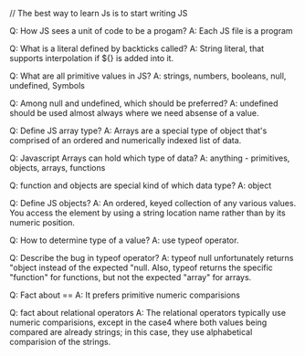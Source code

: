 // The best way to learn Js is to start writing JS

Q: How JS sees a unit of code to be a progam?
A: Each JS file is a program

Q: What is a literal defined by backticks called?
A: String literal, that supports interpolation if ${} is added into it.

Q: What are all primitive values in JS?
A: strings, numbers, booleans, null, undefined, Symbols

Q: Among null and undefined, which should be preferred?
A: undefined should be used almost always where we need absense of a value.

Q: Define JS array type?
A: Arrays are a special type of object that's comprised of an ordered and numerically indexed list of data.

Q: Javascript Arrays can hold which type of data?
A: anything - primitives, objects, arrays, functions

Q: function and objects are special kind of which data type?
A: object

Q: Define JS objects?
A: An ordered, keyed collection of any various values. You access the element by using a string location name rather than by its numeric position.

Q: How to determine type of a value?
A: use typeof operator.

Q: Describe the bug in typeof operator?
A: typeof null unfortunately returns "object instead of the expected "null. Also, typeof returns the specific "function" for functions, but not the expected "array" for arrays.

Q: Fact about ==
A: It prefers primitive numeric comparisions

Q: fact about relational operators
A: The relational operators typically use numeric comparisions, except in the case4 where both values being compared are already strings; in this case, they use alphabetical comparision of the strings.